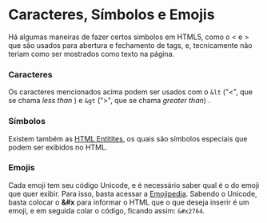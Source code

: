 # Caracteres, Símbolos e Emojis

Há algumas maneiras de fazer certos símbolos em HTML5, como o < e > que são usados para abertura e fechamento de tags, e, tecnicamente não teriam como ser mostrados como texto na página.

### Caracteres
Os caracteres mencionados acima podem ser usados com o ```&lt``` ("<", que se chama *less than* ) e  ```&gt``` (">", que se chama *greater than*) .

### Símbolos
Existem também as [HTML Entitites](https://dev.w3.org/html5/html-author/charref), os quais são símbolos especiais que podem ser exibidos no HTML.


### Emojis
Cada emoji tem seu código Unicode, e é necessário saber qual é o do emoji que quer exibir. Para isso, basta acessar a [Emojipedia](https://emojipedia.org/). Sabendo o Unicode, basta colocar o **&#x** para informar o HTML que o que deseja inserir é um emoji, e em seguida colar o código, ficando assim: ```&#x2764```.

